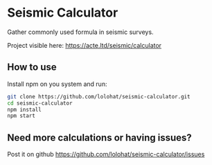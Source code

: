 # Seismic Calculator

Gather commonly used formula in seismic surveys.

Project visible here: https://acte.ltd/seismic/calculator

## How to use

Install npm on you system and run:

```sh
git clone https://github.com/lolohat/seismic-calculator.git
cd seismic-calculator
npm install
npm start
```

## Need more calculations or having issues?

Post it on github https://github.com/lolohat/seismic-calculator/issues
